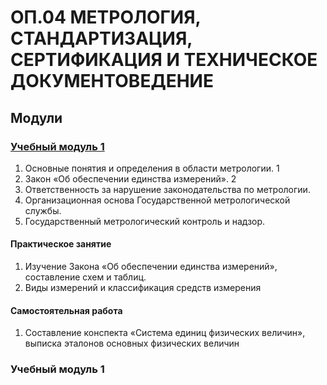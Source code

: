 # ОП.04 МЕТРОЛОГИЯ, СТАНДАРТИЗАЦИЯ, СЕРТИФИКАЦИЯ И ТЕХНИЧЕСКОЕ ДОКУМЕНТОВЕДЕНИЕ

## Модули

### [Учебный модуль 1](https://github.com/polinalisafox/metro2033/blob/main/train_1.md) 
1. Основные понятия и определения в области метрологии. 1
2. Закон «Об обеспечении единства измерений». 2
3. Ответственность за нарушение законодательства по метрологии.
4. Организационная основа Государственной метрологической службы. 
5. Государственный метрологический контроль и надзор.

#### Практическое занятие 
1. Изучение Закона «Об обеспечении единства измерений», составление схем и таблиц.
2. Виды измерений и классификация средств измерения
#### Самостоятельная работа 
1. Составление конспекта «Система единиц физических величин», выписка эталонов основных физических
величин

### Учебный модуль 1 



